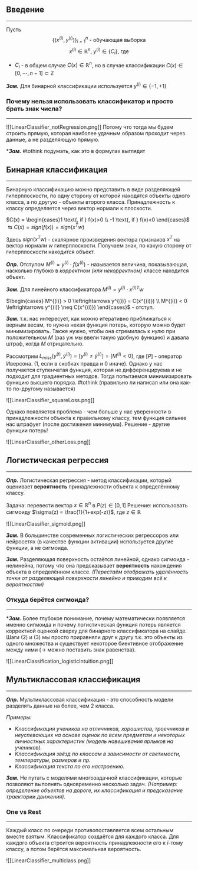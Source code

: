 ## Введение
---
Пусть
$$\{(x^{(i)}, y^{(i)})\}_{i=1}^n \text{ - обучающая выборка}$$
$$x^{(i)}\in\mathbb{R}^n \text{, } y^{(i)}\in\{C_i\} \text{, где}$$
- $C_i$ - в общем случае  $C(x)\in \mathbb{R}^n$, но в случае классификации $C(x)\in[0,\cdots, n-1]\subset \mathbb{Z}$ 

***Зам.*** Для бинарной классификации используется $y^{(i)}\in\{-1, +1\}$

### Почему нельзя использовать классификатор и просто брать знак числа?
---
![[LinearClassifier_notRegression.png]]
Потому что тогда мы будем строить прямую, которая наиболее удачным образом проходит через данные, а не разделяющую прямую. 

****Зам.*** #tothink  подумать, как это в формулах выглядит


## Бинарная классификация
---
Бинарную классификацию можно представить в виде разделяющей гиперплоскости, по одну сторону от которой находятся объекты одного класса, а по другую - объекты второго класса. Принадлежность к классу определяется через вектор нормали к плоскости. 

$C(x) = \begin{cases}1 \text{, if } f(x)>0 \\ -1 \text{, if } f(x)<0 \end{cases}$ $\leftrightarrows C(x) = sign(f(x)) = sign(x^Tw)$

Здесь $sign(x^Tw)$ - скалярное произведения вектора признаков $x^T$ на вектор нормали $w$ гиперплоскости. Получаем знак, по какую сторону от гиперплоскости находится объект. 

***Опр.*** Отступом $M^{(i)} = y^{(i)} \cdot f(x^{(i)})$ - называется величина, показывающая, насколько глубоко в *корректном (или некорректном)* классе находится объект.

***Зам.*** Для линейного классификатора $M^{(i)} = y^{(i)} \cdot x^{(i)T}w$ 

$\begin{cases} M^{(i)} > 0 \leftrightarrows y^{(i)} = C(x^{(i)}) \\ M^{(i)} < 0 \leftrightarrows y^{(i)} \neq C(x^{(i)}) \end{cases}$ - отступ.

***Зам.*** т.к. нас интересует, как можно итеративно приближаться к верным весам, то нужна некая функция потерь, которую можно будет минимизировать. Также нужно, чтобы она стремилась к нулю при положительном $M$ (раз уж мы ввели такую удобную функцию) и давала штраф, когда $M$ отрицательно.

Рассмотрим $L_{miss}(y^{(i)}, \hat{y}^{(i)}) = [y^{(i)} \neq \hat{y}^{(i)}] = [M^{(i)} < 0]$, где $[P]$ - оператор Иверсона. (1, если в скобках правда и 0 иначе). Однако у нас получается ступенчатая функция, которая не дифференцируема и не подходит для градиентных методов. Тогда попытаемся минимизировать функцию высшего порядка. #tothink (правильно ли написал или она как-то по-другому называется)

![[LinearClassifier_squareLoss.png]]

Однако появляется проблема - чем больше у нас уверенности в принадлежности объекта к правильному классу, тем функция сильнее нас штрафует (после достижения минимума). Решение - другие функции потерь!

![[LinearClassifier_otherLoss.png]]

## Логистическая регрессия
---
***Опр.*** Логистическая регрессия - метод классификации, который оценивает **вероятность** принадлежности объекта к определённому классу.

Задача: перевести вектор $x \in\mathbb{R}^n$ в $P(z) \in[0, 1]$
Решение: использовать сигмоиду $\sigma(z) = \frac{1}{1+exp(-z)}$, где $z \in \mathbb{R}$ 

![[LinearClassifier_sigmoid.png]]

***Зам.*** В большинстве современных логистических регрессоров или нейросетях (в качестве функции активации) используется другие функции, а не сигмоида.

***Зам.*** Разделяющая поверхность остаётся линейной, однако сигмоида - нелинейна, потому что она предсказывает **вероятность** нахождения объекта в определённом классе. *(Перестаём отображать удалённость точки от разделяющей поверхности линейно и приводим всё к вероятностям)*

### Откуда берётся сигмоида?
---
****Зам.*** Более глубокое понимание, почему математически появляется именно сигмоида и почему логистическая функция потерь является корректной оценкой сверху для бинарного классификатора на слайде. Шаги (2) и (3) мы просто приравняли друг к другу т.к. это объекты из одного множества и существует некоторое биективное отображение между ними (-> можно поставить знак равенства).

![[LinearClassification_logisticIntuition.png]]

## Мультиклассовая классификация
---
***Опр.*** Мультиклассовая классификация - это способность модели разделять данные на более, чем 2 класса.

*Примеры:*
- *Классификация учеников на отличников, хорошистов, троечников и неуспевающих на основе оценок по всем предметам и некоторых личностных характеристик (модель навешивания ярлыков на учеников).*
- *Классификация звёзд по классам в зависимости от светимости, температуры, размеров и пр.* 
- *Классификация текста по его настроению.*

***Зам.*** Не путать с моделями многозадачной классификации, которые позволяют выполнять одновременно несколько задач. *(Например: определение объектов на дороге, их классификация и предсказание траектории движения).*  

### One vs Rest
---
Каждый класс по очереди противопоставляется всем остальным вместе взятым. Классификатор создаётся для каждого класса. Для каждого объекта строится вероятность принадлежности его к $i$-тому классу, а потом берётся максимальная вероятность.

![[LinearClassifier_multiclass.png]]


